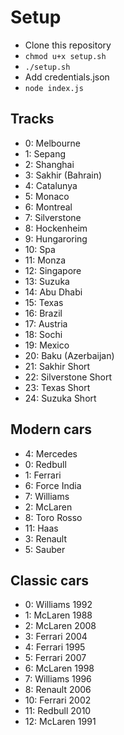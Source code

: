 # Setup

- Clone this repository
- `chmod u+x setup.sh`
- `./setup.sh`
- Add credentials.json
- `node index.js`

## Tracks

- 0: Melbourne
- 1: Sepang
- 2: Shanghai
- 3: Sakhir (Bahrain)
- 4: Catalunya
- 5: Monaco
- 6: Montreal
- 7: Silverstone
- 8: Hockenheim
- 9: Hungaroring
- 10: Spa
- 11: Monza
- 12: Singapore
- 13: Suzuka
- 14: Abu Dhabi
- 15: Texas
- 16: Brazil
- 17: Austria
- 18: Sochi
- 19: Mexico
- 20: Baku (Azerbaijan)
- 21: Sakhir Short
- 22: Silverstone Short
- 23: Texas Short
- 24: Suzuka Short


## Modern cars

- 4: Mercedes
- 0: Redbull
- 1: Ferrari
- 6: Force India
- 7: Williams
- 2: McLaren
- 8: Toro Rosso
- 11: Haas
- 3: Renault
- 5: Sauber


## Classic cars

- 0: Williams 1992
- 1: McLaren 1988
- 2: McLaren 2008
- 3: Ferrari 2004
- 4: Ferrari 1995
- 5: Ferrari 2007
- 6: McLaren 1998
- 7: Williams 1996
- 8: Renault 2006
- 10: Ferrari 2002
- 11: Redbull 2010
- 12: McLaren 1991